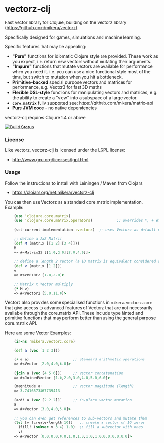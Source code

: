 vectorz-clj
===========

Fast vector library for Clojure, building on the vectorz library (https://github.com/mikera/vectorz).

Specifically designed for games, simulations and machine learning. 

Specific features that may be appealing:

 - **"Pure"** functions for idiomatic Clojure style are provided. These work as you expect, i.e. return new vectors without mutating their arguments.
 - **"Impure"** functions that mutate vectors are available for performance when you need it. i.e. you can use a nice functional style most of the time, but switch to mutation when you hit a bottleneck.
 - **Primitive-backed** special purpose vectors and matrices for performance, e.g. Vector3 for fast 3D maths.
 - **Flexible DSL-style** functions for manipulating vectors and matrices, e.g. the ability to create a "view" into a subspace of a large vector.
 - **`core.matrix`** fully supported see: https://github.com/mikera/matrix-api
 - **Pure JVM code** - no native dependencies
 
vectorz-clj requires Clojure 1.4 or above 
 
[![Build Status](https://travis-ci.org/mikera/vectorz-clj.png?branch=vectorz-clj-0.2.2)](https://travis-ci.org/mikera/vectorz-clj)

### License

Like vectorz, vectorz-clj is licensed under the LGPL license:

 - http://www.gnu.org/licenses/lgpl.html

### Usage

Follow the instructions to install with Leiningen / Maven from Clojars: 

 - https://clojars.org/net.mikera/vectorz-clj
 
You can then use Vectorz as a standard core.matrix implementation. Example:

```clojure
    (use 'clojure.core.matrix)
    (use 'clojure.core.matrix.operators)           ;; overrides *, + etc. for matrices
    
    (set-current-implementation :vectorz)  ;; uses Vectorz as default matrix implementation
    
    ;; define a 2x2 Matrix
    (def M (matrix [[1 2] [3 4]]))
    M
    => #<Matrix22 [[1.0,2.0][3.0,4.0]]>
    
    ;; define a length 2 vector (a 1D matrix is equivalent considered a vector in core.matrix)
    (def v (matrix [1 2]))
    v
    => #<Vector2 [1.0,2.0]>
    
    ;; Matrix x Vector multiply
    (* M v)
    => #<Vector2 [5.0,11.0]>
```

Vectorz also provides some specialised functions in `mikera.vectorz.core` that give access to 
advanced features of Vectorz that are not necessarily available through the core.matrix API.
These include type hinted and primitive functions that may perform better than using 
the general purpose core.matrix API.

Here are some Vector Examples:

```clojure
    (in-ns 'mikera.vectorz.core)

    (def a (vec [1 2 3]))

    (+ a a)                    ;; standard arithmetic operations 
    => #<Vector [2.0,4.0,6.0]>
    
    (join a (vec [4 5 6]))     ;; vector concatenation
    => #<JoinedVector [1.0,2.0,3.0,4.0,5.0,6.0]>

    (magnitude a)              ;; vector magnitude (length)
    => 3.7416573867739413
    
    (add! a (vec [2 2 2]))     ;; in-place vector mutation
    a
    => #<Vector [3.0,4.0,5.0]>
    
    ;; you can even get references to sub-vectors and mutate them
    (let [v (create-length 10)]   ;; create a vector of 10 zeros
      (fill! (subvec v 3 4) 1.0)  ;; fill a subvector with ones
      v)
    => #<Vector [0.0,0.0,0.0,1.0,1.0,1.0,1.0,0.0,0.0,0.0]>
```
